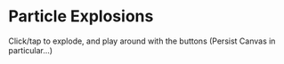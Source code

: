 # Particle Explosions

Click/tap to explode, and play around with the buttons (Persist Canvas in particular...)